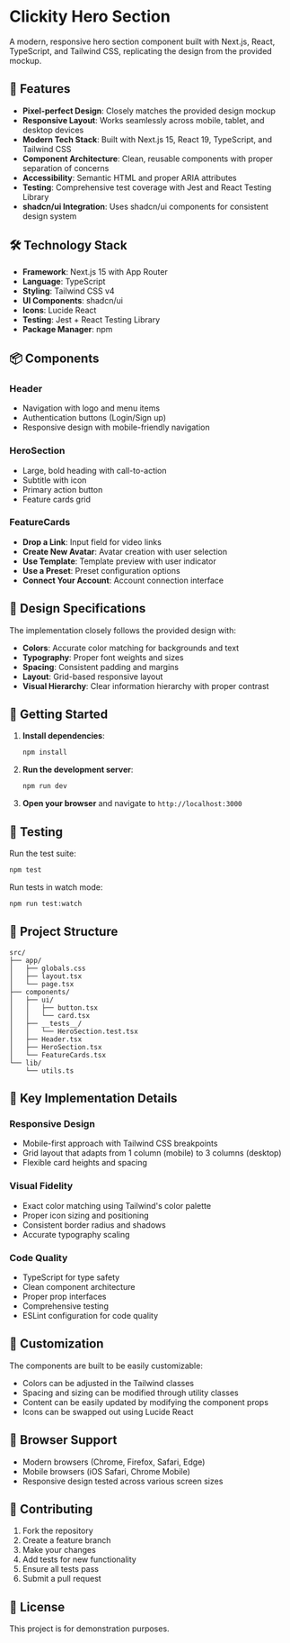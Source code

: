 # Clickity Hero Section

A modern, responsive hero section component built with Next.js, React, TypeScript, and Tailwind CSS, replicating the design from the provided mockup.

## 🚀 Features

- **Pixel-perfect Design**: Closely matches the provided design mockup
- **Responsive Layout**: Works seamlessly across mobile, tablet, and desktop devices
- **Modern Tech Stack**: Built with Next.js 15, React 19, TypeScript, and Tailwind CSS
- **Component Architecture**: Clean, reusable components with proper separation of concerns
- **Accessibility**: Semantic HTML and proper ARIA attributes
- **Testing**: Comprehensive test coverage with Jest and React Testing Library
- **shadcn/ui Integration**: Uses shadcn/ui components for consistent design system

## 🛠️ Technology Stack

- **Framework**: Next.js 15 with App Router
- **Language**: TypeScript
- **Styling**: Tailwind CSS v4
- **UI Components**: shadcn/ui
- **Icons**: Lucide React
- **Testing**: Jest + React Testing Library
- **Package Manager**: npm

## 📦 Components

### Header
- Navigation with logo and menu items
- Authentication buttons (Login/Sign up)
- Responsive design with mobile-friendly navigation

### HeroSection
- Large, bold heading with call-to-action
- Subtitle with icon
- Primary action button
- Feature cards grid

### FeatureCards
- **Drop a Link**: Input field for video links
- **Create New Avatar**: Avatar creation with user selection
- **Use Template**: Template preview with user indicator
- **Use a Preset**: Preset configuration options
- **Connect Your Account**: Account connection interface

## 🎨 Design Specifications

The implementation closely follows the provided design with:
- **Colors**: Accurate color matching for backgrounds and text
- **Typography**: Proper font weights and sizes
- **Spacing**: Consistent padding and margins
- **Layout**: Grid-based responsive layout
- **Visual Hierarchy**: Clear information hierarchy with proper contrast

## 🚀 Getting Started

1. **Install dependencies**:
   ```bash
   npm install
   ```

2. **Run the development server**:
   ```bash
   npm run dev
   ```

3. **Open your browser** and navigate to `http://localhost:3000`

## 🧪 Testing

Run the test suite:
```bash
npm test
```

Run tests in watch mode:
```bash
npm run test:watch
```

## 📁 Project Structure

```
src/
├── app/
│   ├── globals.css
│   ├── layout.tsx
│   └── page.tsx
├── components/
│   ├── ui/
│   │   ├── button.tsx
│   │   └── card.tsx
│   ├── __tests__/
│   │   └── HeroSection.test.tsx
│   ├── Header.tsx
│   ├── HeroSection.tsx
│   └── FeatureCards.tsx
└── lib/
    └── utils.ts
```

## 🎯 Key Implementation Details

### Responsive Design
- Mobile-first approach with Tailwind CSS breakpoints
- Grid layout that adapts from 1 column (mobile) to 3 columns (desktop)
- Flexible card heights and spacing

### Visual Fidelity
- Exact color matching using Tailwind's color palette
- Proper icon sizing and positioning
- Consistent border radius and shadows
- Accurate typography scaling

### Code Quality
- TypeScript for type safety
- Clean component architecture
- Proper prop interfaces
- Comprehensive testing
- ESLint configuration for code quality

## 🔧 Customization

The components are built to be easily customizable:
- Colors can be adjusted in the Tailwind classes
- Spacing and sizing can be modified through utility classes
- Content can be easily updated by modifying the component props
- Icons can be swapped out using Lucide React

## 📱 Browser Support

- Modern browsers (Chrome, Firefox, Safari, Edge)
- Mobile browsers (iOS Safari, Chrome Mobile)
- Responsive design tested across various screen sizes

## 🤝 Contributing

1. Fork the repository
2. Create a feature branch
3. Make your changes
4. Add tests for new functionality
5. Ensure all tests pass
6. Submit a pull request

## 📄 License

This project is for demonstration purposes.
